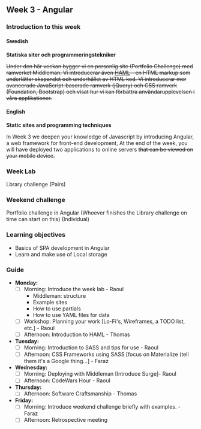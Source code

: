 ## Week 3 - Angular
### Introduction to this week

#### Swedish
**Statiska siter och programmeringstekniker**

~~Under den här veckan bygger vi en personlig site (Portfolio Challenge) med ramverket Middleman. Vi introducerar även [HAML](http://haml.info/) - en HTML markup som underlättar skapandet och underhållet av HTML kod. Vi introducerar mer avancerade JavaScript-baserade ramverk (jQuery) och CSS ramverk (Foundation, Bootstrap) och visat hur vi kan förbättra användarupplevelsen i våra applikationer.~~

#### English
**Static sites and programming techniques**

In Week 3 we deepen your knowledge of Javascript by introducing Angular, a web framework for front-end development,  At the end of the week, you will have deployed two applications to online servers ~~that can be viewed on your mobile device.~~

### Week Lab
Lbrary challenge (Pairs)

### Weekend challenge
Portfolio challenge in Angular (Whoever finishes the Library challenge on time can start on this) (Individual)

### Learning objectives
* Basics of SPA development in Angular
* Learn and make use of Local storage

### Guide
- **Monday:**
  - [ ] Morning: Introduce the week lab - Raoul
    - Middleman: structure
    - Example sites
    - How to use partials
    - How to use YAML files for data
  - [ ] Workshop: Planning your work [Lo-Fi's, Wireframes, a TODO list, etc.] - Raoul
  - [ ] Afternoon: Introduction to HAML - Thomas
- **Tuesday:**
  - [ ] Morning: Introduction to SASS and tips for use - Raoul
  - [ ] Afternoon: CSS Frameworks using SASS [focus on Materialize (tell them it's a Google thing...] - Faraz
- **Wednesday:**
  - [ ] Morning: Deploying with Middleman [Introduce Surge]- Raoul
  - [ ] Afternoon: CodeWars Hour - Raoul
- **Thursday:**
  - [ ] Afternoon: Software Craftsmanship - Thomas
- **Friday:**
  - [ ] Morning: Introduce weekend challenge briefly with examples. - Faraz
  - [ ] Afternoon: Retrospective meeting
